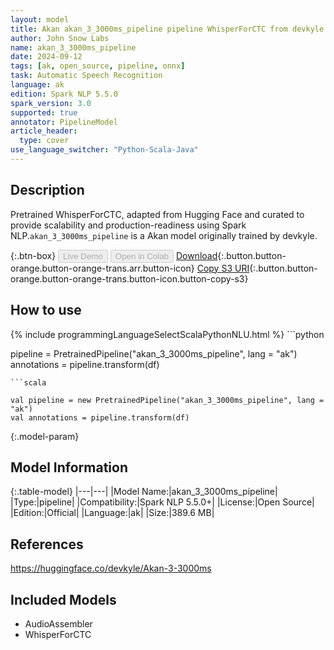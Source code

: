 ```yaml
---
layout: model
title: Akan akan_3_3000ms_pipeline pipeline WhisperForCTC from devkyle
author: John Snow Labs
name: akan_3_3000ms_pipeline
date: 2024-09-12
tags: [ak, open_source, pipeline, onnx]
task: Automatic Speech Recognition
language: ak
edition: Spark NLP 5.5.0
spark_version: 3.0
supported: true
annotator: PipelineModel
article_header:
  type: cover
use_language_switcher: "Python-Scala-Java"
---
```


## Description

Pretrained WhisperForCTC, adapted from Hugging Face and curated to provide scalability and production-readiness using Spark NLP.`akan_3_3000ms_pipeline` is a Akan model originally trained by devkyle.

{:.btn-box}
<button class="button button-orange" disabled>Live Demo</button>
<button class="button button-orange" disabled>Open in Colab</button>
[Download](https://s3.amazonaws.com/auxdata.johnsnowlabs.com/public/models/akan_3_3000ms_pipeline_ak_5.5.0_3.0_1726151442866.zip){:.button.button-orange.button-orange-trans.arr.button-icon}
[Copy S3 URI](s3://auxdata.johnsnowlabs.com/public/models/akan_3_3000ms_pipeline_ak_5.5.0_3.0_1726151442866.zip){:.button.button-orange.button-orange-trans.button-icon.button-copy-s3}

## How to use



<div class="tabs-box" markdown="1">
{% include programmingLanguageSelectScalaPythonNLU.html %}
```python

pipeline = PretrainedPipeline("akan_3_3000ms_pipeline", lang = "ak")
annotations =  pipeline.transform(df)   

```
```scala

val pipeline = new PretrainedPipeline("akan_3_3000ms_pipeline", lang = "ak")
val annotations = pipeline.transform(df)

```
</div>

{:.model-param}
## Model Information

{:.table-model}
|---|---|
|Model Name:|akan_3_3000ms_pipeline|
|Type:|pipeline|
|Compatibility:|Spark NLP 5.5.0+|
|License:|Open Source|
|Edition:|Official|
|Language:|ak|
|Size:|389.6 MB|

## References

https://huggingface.co/devkyle/Akan-3-3000ms

## Included Models

- AudioAssembler
- WhisperForCTC